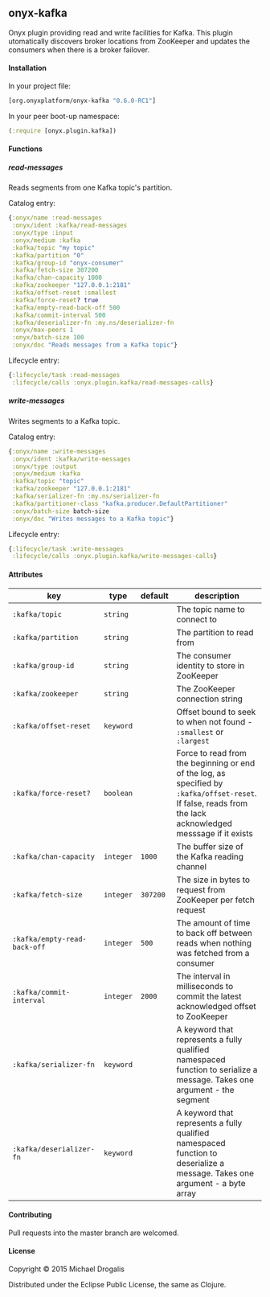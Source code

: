 ## onyx-kafka

Onyx plugin providing read and write facilities for Kafka. This plugin utomatically discovers broker locations from ZooKeeper and updates the consumers when there is a broker failover.

#### Installation

In your project file:

```clojure
[org.onyxplatform/onyx-kafka "0.6.0-RC1"]
```

In your peer boot-up namespace:

```clojure
(:require [onyx.plugin.kafka])
```

#### Functions

##### read-messages

Reads segments from one Kafka topic's partition.

Catalog entry:

```clojure
{:onyx/name :read-messages
 :onyx/ident :kafka/read-messages
 :onyx/type :input
 :onyx/medium :kafka
 :kafka/topic "my topic"
 :kafka/partition "0"
 :kafka/group-id "onyx-consumer"
 :kafka/fetch-size 307200
 :kafka/chan-capacity 1000
 :kafka/zookeeper "127.0.0.1:2181"
 :kafka/offset-reset :smallest
 :kafka/force-reset? true
 :kafka/empty-read-back-off 500
 :kafka/commit-interval 500
 :kafka/deserializer-fn :my.ns/deserializer-fn
 :onyx/max-peers 1
 :onyx/batch-size 100
 :onyx/doc "Reads messages from a Kafka topic"}
```

Lifecycle entry:

```clojure
{:lifecycle/task :read-messages
 :lifecycle/calls :onyx.plugin.kafka/read-messages-calls}
```

##### write-messages

Writes segments to a Kafka topic.

Catalog entry:

```clojure
{:onyx/name :write-messages
 :onyx/ident :kafka/write-messages
 :onyx/type :output
 :onyx/medium :kafka
 :kafka/topic "topic"
 :kafka/zookeeper "127.0.0.1:2181"
 :kafka/serializer-fn :my.ns/serializer-fn
 :kafka/partitioner-class "kafka.producer.DefaultPartitioner"
 :onyx/batch-size batch-size
 :onyx/doc "Writes messages to a Kafka topic"}
```

Lifecycle entry:

```clojure
{:lifecycle/task :write-messages
 :lifecycle/calls :onyx.plugin.kafka/write-messages-calls}
```

#### Attributes

|key                         | type      | default | description
|----------------------------|-----------|---------|------------
|`:kafka/topic`              | `string`  |         | The topic name to connect to
|`:kafka/partition`          | `string`  |         | The partition to read from
|`:kafka/group-id`           | `string`  |         | The consumer identity to store in ZooKeeper
|`:kafka/zookeeper`          | `string`  |         | The ZooKeeper connection string
|`:kafka/offset-reset`       | `keyword` |         | Offset bound to seek to when not found - `:smallest` or `:largest`
|`:kafka/force-reset?`       | `boolean` |         | Force to read from the beginning or end of the log, as specified by `:kafka/offset-reset`. If false, reads from the lack acknowledged messsage if it exists
|`:kafka/chan-capacity`      | `integer` |`1000`   | The buffer size of the Kafka reading channel
|`:kafka/fetch-size`         | `integer` |`307200` | The size in bytes to request from ZooKeeper per fetch request
|`:kafka/empty-read-back-off`| `integer` |`500`    | The amount of time to back off between reads when nothing was fetched from a consumer
|`:kafka/commit-interval`    | `integer` |`2000`   | The interval in milliseconds to commit the latest acknowledged offset to ZooKeeper
|`:kafka/serializer-fn`      | `keyword` |         | A keyword that represents a fully qualified namespaced function to serialize a message. Takes one argument - the segment
|`:kafka/deserializer-fn`    | `keyword` |         | A keyword that represents a fully qualified namespaced function to deserialize a message. Takes one argument - a byte array

#### Contributing

Pull requests into the master branch are welcomed.

#### License

Copyright © 2015 Michael Drogalis

Distributed under the Eclipse Public License, the same as Clojure.